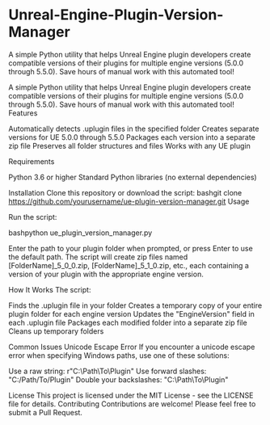 # Unreal-Engine-Plugin-Version-Manager
A simple Python utility that helps Unreal Engine plugin developers create compatible versions of their plugins for multiple engine versions (5.0.0 through 5.5.0). Save hours of manual work with this automated tool!

A simple Python utility that helps Unreal Engine plugin developers create compatible versions of their plugins for multiple engine versions (5.0.0 through 5.5.0). Save hours of manual work with this automated tool!
Features

Automatically detects .uplugin files in the specified folder
Creates separate versions for UE 5.0.0 through 5.5.0
Packages each version into a separate zip file
Preserves all folder structures and files
Works with any UE plugin

Requirements

Python 3.6 or higher
Standard Python libraries (no external dependencies)

Installation
Clone this repository or download the script:
bashgit clone https://github.com/yourusername/ue-plugin-version-manager.git
Usage

Run the script:

bashpython ue_plugin_version_manager.py

Enter the path to your plugin folder when prompted, or press Enter to use the default path.
The script will create zip files named [FolderName]_5_0_0.zip, [FolderName]_5_1_0.zip, etc., each containing a version of your plugin with the appropriate engine version.

How It Works
The script:

Finds the .uplugin file in your folder
Creates a temporary copy of your entire plugin folder for each engine version
Updates the "EngineVersion" field in each .uplugin file
Packages each modified folder into a separate zip file
Cleans up temporary folders
    
Common Issues
Unicode Escape Error
If you encounter a unicode escape error when specifying Windows paths, use one of these solutions:

Use a raw string: r"C:\Path\To\Plugin"
Use forward slashes: "C:/Path/To/Plugin"
Double your backslashes: "C:\\Path\\To\\Plugin"

License
This project is licensed under the MIT License - see the LICENSE file for details.
Contributing
Contributions are welcome! Please feel free to submit a Pull Request.
